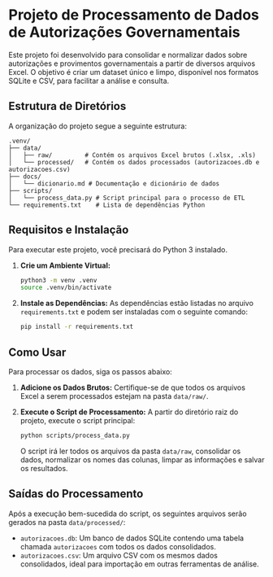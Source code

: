 # Projeto de Processamento de Dados de Autorizações Governamentais

Este projeto foi desenvolvido para consolidar e normalizar dados sobre autorizações e provimentos governamentais a partir de diversos arquivos Excel. O objetivo é criar um dataset único e limpo, disponível nos formatos SQLite e CSV, para facilitar a análise e consulta.

## Estrutura de Diretórios

A organização do projeto segue a seguinte estrutura:

```
.venv/
├── data/
│   ├── raw/         # Contém os arquivos Excel brutos (.xlsx, .xls)
│   └── processed/   # Contém os dados processados (autorizacoes.db e autorizacoes.csv)
├── docs/
│   └── dicionario.md # Documentação e dicionário de dados
├── scripts/
│   └── process_data.py # Script principal para o processo de ETL
└── requirements.txt    # Lista de dependências Python
```

## Requisitos e Instalação

Para executar este projeto, você precisará do Python 3 instalado.

1.  **Crie um Ambiente Virtual:**
    ```sh
    python3 -m venv .venv
    source .venv/bin/activate
    ```

2.  **Instale as Dependências:**
    As dependências estão listadas no arquivo `requirements.txt` e podem ser instaladas com o seguinte comando:
    ```sh
    pip install -r requirements.txt
    ```

## Como Usar

Para processar os dados, siga os passos abaixo:

1.  **Adicione os Dados Brutos:**
    Certifique-se de que todos os arquivos Excel a serem processados estejam na pasta `data/raw/`.

2.  **Execute o Script de Processamento:**
    A partir do diretório raiz do projeto, execute o script principal:
    ```sh
    python scripts/process_data.py
    ```
    O script irá ler todos os arquivos da pasta `data/raw`, consolidar os dados, normalizar os nomes das colunas, limpar as informações e salvar os resultados.

## Saídas do Processamento

Após a execução bem-sucedida do script, os seguintes arquivos serão gerados na pasta `data/processed/`:

*   `autorizacoes.db`: Um banco de dados SQLite contendo uma tabela chamada `autorizacoes` com todos os dados consolidados.
*   `autorizacoes.csv`: Um arquivo CSV com os mesmos dados consolidados, ideal para importação em outras ferramentas de análise.
